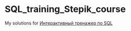 # SQL_training_Stepik_course

My solutions for [Интерактивный тренажер по SQL](https://stepik.org/course/63054/syllabus)
